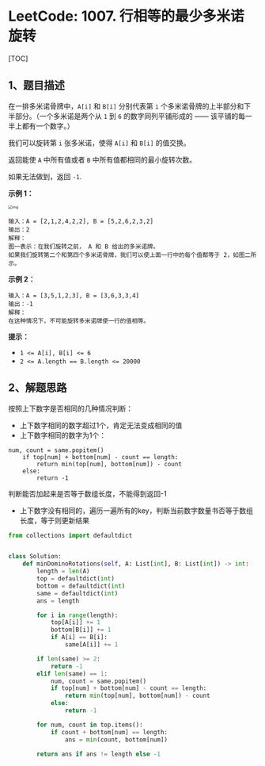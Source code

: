 # LeetCode: 1007. 行相等的最少多米诺旋转

[TOC]

## 1、题目描述

在一排多米诺骨牌中，`A[i]` 和 `B[i]` 分别代表第 `i` 个多米诺骨牌的上半部分和下半部分。（一个多米诺是两个从 `1` 到 `6` 的数字同列平铺形成的 —— 该平铺的每一半上都有一个数字。）

我们可以旋转第 `i` 张多米诺，使得 `A[i]` 和 `B[i]` 的值交换。

返回能使 `A` 中所有值或者 `B` 中所有值都相同的最小旋转次数。

如果无法做到，返回 `-1`.

 

**示例 1：**

<img src="http://markdown-images-1251766755.cos.ap-beijing.myqcloud.com/notebook/2019-10-16-134449.png" alt="img" style="zoom:50%;" />

```
输入：A = [2,1,2,4,2,2], B = [5,2,6,2,3,2]
输出：2
解释：
图一表示：在我们旋转之前， A 和 B 给出的多米诺牌。
如果我们旋转第二个和第四个多米诺骨牌，我们可以使上面一行中的每个值都等于 2，如图二所示。
```



**示例 2：**

```
输入：A = [3,5,1,2,3], B = [3,6,3,3,4]
输出：-1
解释：
在这种情况下，不可能旋转多米诺牌使一行的值相等。
```

**提示：**

-   `1 <= A[i], B[i] <= 6`
-   `2 <= A.length == B.length <= 20000`



## 2、解题思路

按照上下数字是否相同的几种情况判断：

-   上下数字相同的数字超过1个，肯定无法变成相同的值
-   上下数字相同的数字为1个：

```
num, count = same.popitem()
    if top[num] + bottom[num] - count == length:
        return min(top[num], bottom[num]) - count
    else:
        return -1
```

判断能否加起来是否等于数组长度，不能得到返回-1

-   上下数字没有相同的，遍历一遍所有的key，判断当前数字数量书否等于数组长度，等于则更新结果



```python
from collections import defaultdict


class Solution:
    def minDominoRotations(self, A: List[int], B: List[int]) -> int:
        length = len(A)
        top = defaultdict(int)
        bottom = defaultdict(int)
        same = defaultdict(int)
        ans = length

        for i in range(length):
            top[A[i]] += 1
            bottom[B[i]] += 1
            if A[i] == B[i]:
                same[A[i]] += 1

        if len(same) >= 2:
            return -1
        elif len(same) == 1:
            num, count = same.popitem()
            if top[num] + bottom[num] - count == length:
                return min(top[num], bottom[num]) - count
            else:
                return -1

        for num, count in top.items():
            if count + bottom[num] == length:
                ans = min(count, bottom[num])

        return ans if ans != length else -1
```

